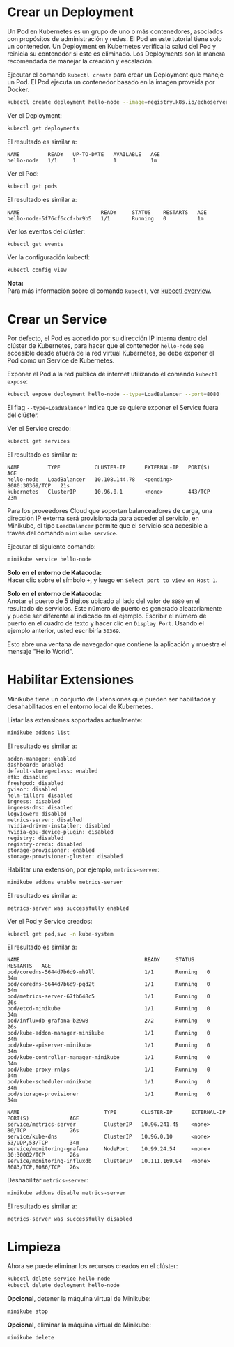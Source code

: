 # Crear un Deployment

Un Pod en Kubernetes es un grupo de uno o más contenedores, asociados con propósitos de administración y redes. El Pod en este tutorial tiene solo un contenedor. Un Deployment en Kubernetes verifica la salud del Pod y reinicia su contenedor si este es eliminado. Los Deployments son la manera recomendada de manejar la creación y escalación.

Ejecutar el comando `kubectl create` para crear un Deployment que maneje un Pod. El Pod ejecuta un contenedor basado en la imagen proveida por Docker.

```bash
kubectl create deployment hello-node --image=registry.k8s.io/echoserver:1.4
```

Ver el Deployment:

```bash
kubectl get deployments
```

El resultado es similar a:

```
NAME         READY   UP-TO-DATE   AVAILABLE   AGE
hello-node   1/1     1            1           1m
```

Ver el Pod:

```bash
kubectl get pods
```

El resultado es similar a:

```
NAME                          READY     STATUS    RESTARTS   AGE
hello-node-5f76cf6ccf-br9b5   1/1       Running   0          1m
```

Ver los eventos del clúster:

```bash
kubectl get events
```

Ver la configuración kubectl:

```bash
kubectl config view
```

**Nota:**  
Para más información sobre el comando `kubectl`, ver [kubectl overview](#).

# Crear un Service

Por defecto, el Pod es accedido por su dirección IP interna dentro del clúster de Kubernetes, para hacer que el contenedor `hello-node` sea accesible desde afuera de la red virtual Kubernetes, se debe exponer el Pod como un Service de Kubernetes.

Exponer el Pod a la red pública de internet utilizando el comando `kubectl expose`:

```bash
kubectl expose deployment hello-node --type=LoadBalancer --port=8080
```

El flag `--type=LoadBalancer` indica que se quiere exponer el Service fuera del clúster.

Ver el Service creado:

```bash
kubectl get services
```

El resultado es similar a:

```
NAME         TYPE           CLUSTER-IP      EXTERNAL-IP   PORT(S)          AGE
hello-node   LoadBalancer   10.108.144.78   <pending>     8080:30369/TCP   21s
kubernetes   ClusterIP      10.96.0.1       <none>        443/TCP          23m
```

Para los proveedores Cloud que soportan balanceadores de carga, una dirección IP externa será provisionada para acceder al servicio, en Minikube, el tipo `LoadBalancer` permite que el servicio sea accesible a través del comando `minikube service`.

Ejecutar el siguiente comando:

```bash
minikube service hello-node
```

**Solo en el entorno de Katacoda:**  
Hacer clic sobre el símbolo `+`, y luego en `Select port to view on Host 1`.

**Solo en el entorno de Katacoda:**  
Anotar el puerto de 5 dígitos ubicado al lado del valor de `8080` en el resultado de servicios. Este número de puerto es generado aleatoriamente y puede ser diferente al indicado en el ejemplo. Escribir el número de puerto en el cuadro de texto y hacer clic en `Display Port`. Usando el ejemplo anterior, usted escribiría `30369`.

Esto abre una ventana de navegador que contiene la aplicación y muestra el mensaje "Hello World".

# Habilitar Extensiones

Minikube tiene un conjunto de Extensiones que pueden ser habilitados y desahabilitados en el entorno local de Kubernetes.

Listar las extensiones soportadas actualmente:

```bash
minikube addons list
```

El resultado es similar a:

```
addon-manager: enabled
dashboard: enabled
default-storageclass: enabled
efk: disabled
freshpod: disabled
gvisor: disabled
helm-tiller: disabled
ingress: disabled
ingress-dns: disabled
logviewer: disabled
metrics-server: disabled
nvidia-driver-installer: disabled
nvidia-gpu-device-plugin: disabled
registry: disabled
registry-creds: disabled
storage-provisioner: enabled
storage-provisioner-gluster: disabled
```

Habilitar una extensión, por ejemplo, `metrics-server`:

```bash
minikube addons enable metrics-server
```

El resultado es similar a:

```
metrics-server was successfully enabled
```

Ver el Pod y Service creados:

```bash
kubectl get pod,svc -n kube-system
```

El resultado es similar a:

```
NAME                                        READY     STATUS    RESTARTS   AGE
pod/coredns-5644d7b6d9-mh9ll                1/1       Running   0          34m
pod/coredns-5644d7b6d9-pqd2t                1/1       Running   0          34m
pod/metrics-server-67fb648c5                1/1       Running   0          26s
pod/etcd-minikube                           1/1       Running   0          34m
pod/influxdb-grafana-b29w8                  2/2       Running   0          26s
pod/kube-addon-manager-minikube             1/1       Running   0          34m
pod/kube-apiserver-minikube                 1/1       Running   0          34m
pod/kube-controller-manager-minikube        1/1       Running   0          34m
pod/kube-proxy-rnlps                        1/1       Running   0          34m
pod/kube-scheduler-minikube                 1/1       Running   0          34m
pod/storage-provisioner                     1/1       Running   0          34m

NAME                           TYPE        CLUSTER-IP      EXTERNAL-IP   PORT(S)             AGE
service/metrics-server         ClusterIP   10.96.241.45    <none>        80/TCP              26s
service/kube-dns               ClusterIP   10.96.0.10      <none>        53/UDP,53/TCP       34m
service/monitoring-grafana     NodePort    10.99.24.54     <none>        80:30002/TCP        26s
service/monitoring-influxdb    ClusterIP   10.111.169.94   <none>        8083/TCP,8086/TCP   26s
```

Deshabilitar `metrics-server`:

```bash
minikube addons disable metrics-server
```

El resultado es similar a:

```
metrics-server was successfully disabled
```

# Limpieza

Ahora se puede eliminar los recursos creados en el clúster:

```bash
kubectl delete service hello-node
kubectl delete deployment hello-node
```

**Opcional**, detener la máquina virtual de Minikube:

```bash
minikube stop
```

**Opcional**, eliminar la máquina virtual de Minikube:

```bash
minikube delete
```

